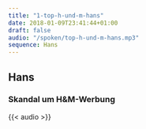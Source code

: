 ```yaml
---
title: "1-top-h-und-m-hans"
date: 2018-01-09T23:41:44+01:00
draft: false
audio: "/spoken/top-h-und-m-hans.mp3"
sequence: Hans
---
```


## Hans
### Skandal um H&M-Werbung



{{< audio >}}




